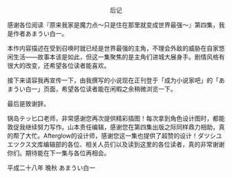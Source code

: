 <p align="center">后记</p>

感谢各位阅读『原来我家是魔力点～只是住在那里就变成世界最强～』第四集，我是作者あまうい白一。

本作内容描述在受到召唤时就已经是世界最强的主角，不理会外敌的威胁在自家悠闲生活——故事本该是如此，但这一集聚焦的是主角们进城大展身手。剧情风格有很大的改变，还希望各位读者能喜欢。

接下来请容我再宣传一下，由我撰写的小说现在正刊登于「成为小说家吧」的「あまうい白一」页面，希望各位读者能在闲暇之余稍微浏览一下。

最后是致谢辞。

锅岛テッ匕口老师，非常感谢您再次提供精彩插图！每次拿到角色设计图时，都能敦促我继续努力写作。山本责任编辑，感谢您在第四集出版之际同样鼎力相助，真的帮了大忙。Afterglow的设计师，感谢您这一集也提供了超赞的设计！ダツシユエツクス文库编辑部的各位、相关人员们以及读到这里的各位读者，真的非常谢谢你们。期待能在下一集与各位再相会。

平成二十八年 晚秋 あまうい白一

